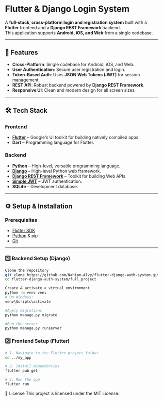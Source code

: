 # Flutter & Django Login System

A **full-stack, cross-platform login and registration system** built with a **Flutter** frontend and a **Django REST Framework** backend.  
This application supports **Android, iOS, and Web** from a single codebase.

---

## 🚀 Features

- **Cross-Platform**: Single codebase for Android, iOS, and Web.
- **User Authentication**: Secure user registration and login.
- **Token-Based Auth**: Uses **JSON Web Tokens (JWT)** for session management.
- **REST API**: Robust backend powered by **Django REST Framework**.
- **Responsive UI**: Clean and modern design for all screen sizes.

---

## 🛠️ Tech Stack

### **Frontend**
- **[Flutter](https://flutter.dev/)** – Google's UI toolkit for building natively compiled apps.
- **Dart** – Programming language for Flutter.

### **Backend**
- **[Python](https://www.python.org/)** – High-level, versatile programming language.
- **[Django](https://www.djangoproject.com/)** – High-level Python web framework.
- **[Django REST Framework](https://www.django-rest-framework.org/)** – Toolkit for building Web APIs.
- **[Simple JWT](https://django-rest-framework-simplejwt.readthedocs.io/en/latest/)** – JWT authentication.
- **SQLite** – Development database.

---

## ⚙️ Setup & Installation

### **Prerequisites**

- [Flutter SDK](https://flutter.dev/docs/get-started/install)
- [Python](https://www.python.org/downloads/) & pip
- [Git](https://git-scm.com/)

---

### **1️⃣ Backend Setup (Django)**

```bash
Clone the repository
git clone https://github.com/Nahian-Alvy/flutter-django-auth-system.git
cd flutter-django-auth-system/full_project

Create & activate a virtual environment
python -m venv venv
# On Windows:
venv\Scripts\activate

#Apply migrations
python manage.py migrate

#Run the server
python manage.py runserver
```


### **2️⃣ Frontend Setup (Flutter)**
```bash
# 1. Navigate to the Flutter project folder
cd ../my_app

# 2. Install dependencies
flutter pub get

# 3. Run the app
flutter run
```
📜 License
This project is licensed under the MIT License.
